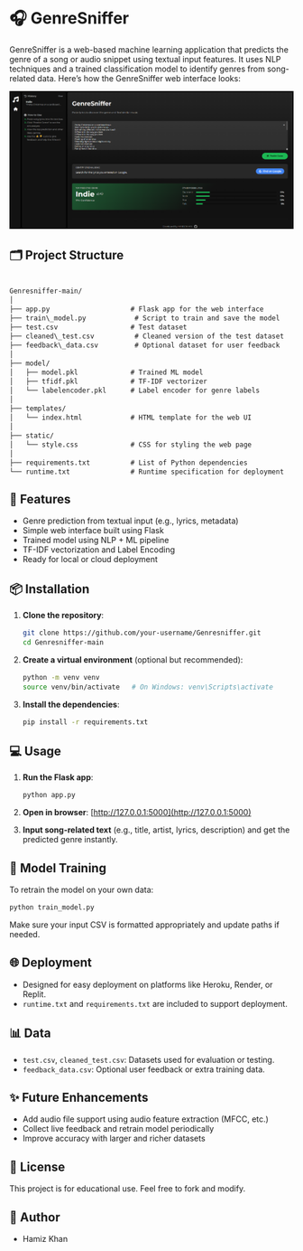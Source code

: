
# 🎧 GenreSniffer

GenreSniffer is a web-based machine learning application that predicts the genre of a song or audio snippet using textual input features. It uses NLP techniques and a trained classification model to identify genres from song-related data.
Here’s how the GenreSniffer web interface looks:

![Home Page](https://github.com/Hamizkhan08/Genresniffer/blob/main/image.png)
## 🗂 Project Structure

```

Genresniffer-main/
│
├── app.py                    # Flask app for the web interface
├── train\_model.py            # Script to train and save the model
├── test.csv                  # Test dataset
├── cleaned\_test.csv          # Cleaned version of the test dataset
├── feedback\_data.csv         # Optional dataset for user feedback
│
├── model/
│   ├── model.pkl             # Trained ML model
│   ├── tfidf.pkl             # TF-IDF vectorizer
│   └── labelencoder.pkl      # Label encoder for genre labels
│
├── templates/
│   └── index.html            # HTML template for the web UI
│
├── static/
│   └── style.css             # CSS for styling the web page
│
├── requirements.txt          # List of Python dependencies
└── runtime.txt               # Runtime specification for deployment

````
## 🚀 Features

- Genre prediction from textual input (e.g., lyrics, metadata)
- Simple web interface built using Flask
- Trained model using NLP + ML pipeline
- TF-IDF vectorization and Label Encoding
- Ready for local or cloud deployment

## 📦 Installation

1. **Clone the repository**:
   ```bash
   git clone https://github.com/your-username/Genresniffer.git
   cd Genresniffer-main
   ```

2. **Create a virtual environment** (optional but recommended):

   ```bash
   python -m venv venv
   source venv/bin/activate   # On Windows: venv\Scripts\activate
   ```

3. **Install the dependencies**:

   ```bash
   pip install -r requirements.txt
   ```

## 💻 Usage

1. **Run the Flask app**:

   ```bash
   python app.py
   ```

2. **Open in browser**:
   [http://127.0.0.1:5000](http://127.0.0.1:5000)

3. **Input song-related text** (e.g., title, artist, lyrics, description) and get the predicted genre instantly.

## 🧠 Model Training

To retrain the model on your own data:

```bash
python train_model.py
```

Make sure your input CSV is formatted appropriately and update paths if needed.

## 🌐 Deployment

* Designed for easy deployment on platforms like Heroku, Render, or Replit.
* `runtime.txt` and `requirements.txt` are included to support deployment.

## 📊 Data

* `test.csv`, `cleaned_test.csv`: Datasets used for evaluation or testing.
* `feedback_data.csv`: Optional user feedback or extra training data.

## ✨ Future Enhancements

* Add audio file support using audio feature extraction (MFCC, etc.)
* Collect live feedback and retrain model periodically
* Improve accuracy with larger and richer datasets

## 📃 License

This project is for educational use. Feel free to fork and modify.

## 👤 Author

* Hamiz Khan

